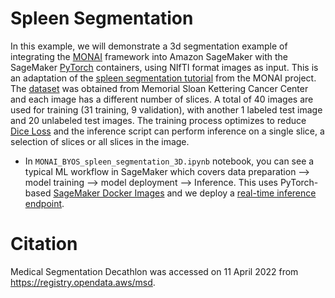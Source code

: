 # Spleen Segmentation
In this example, we will demonstrate a 3d segmentation example of integrating the [MONAI](http://monai.io) framework into Amazon SageMaker with the SageMaker [PyTorch](https://pytorch.org/) containers, using NIfTI format images as input. This is an adaptation of the [spleen segmentation tutorial](https://github.com/Project-MONAI/tutorials/blob/master/3d_segmentation/spleen_segmentation_3d.ipynb) from the MONAI project. The [dataset](https://registry.opendata.aws/msd/) was obtained from Memorial Sloan Kettering Cancer Center and each image has a different number of slices. A total of 40 images are used for training (31 training, 9 validation), with another 1 labeled test image and 20 unlabeled test images. The training process optimizes to reduce [Dice Loss](https://docs.monai.io/en/stable/losses.html) and the inference script can perform inference on a single slice, a selection of slices or all slices in the image.

+ In `MONAI_BYOS_spleen_segmentation_3D.ipynb` notebook, you can see a typical ML workflow in SageMaker which covers data preparation --> model training --> model deployment --> Inference. This uses PyTorch-based [SageMaker Docker Images](https://docs.aws.amazon.com/sagemaker/latest/dg/pre-built-containers-frameworks-deep-learning.html) and we deploy a [real-time inference endpoint](https://docs.aws.amazon.com/sagemaker/latest/dg/realtime-endpoints.html).

# Citation
Medical Segmentation Decathlon was accessed on 11 April 2022 from https://registry.opendata.aws/msd. 
